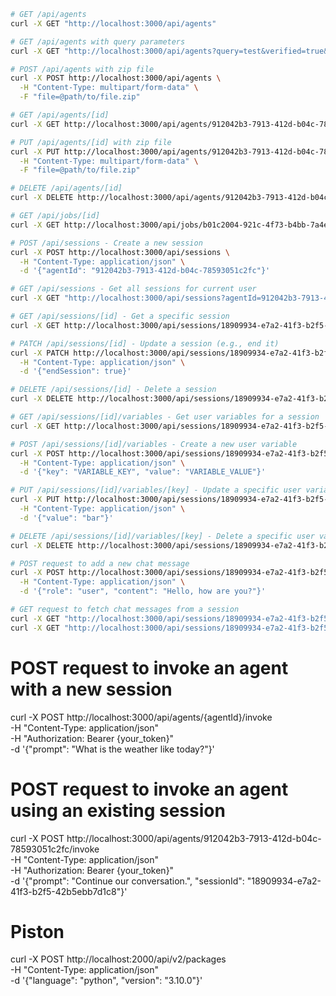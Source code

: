 ```bash
# GET /api/agents
curl -X GET "http://localhost:3000/api/agents"
```

```bash
# GET /api/agents with query parameters
curl -X GET "http://localhost:3000/api/agents?query=test&verified=true&page=1&limit=5&userId=827a2a72-ffc2-443b-ae91-f6ea1b7f1b33"
```

```bash
# POST /api/agents with zip file
curl -X POST http://localhost:3000/api/agents \
  -H "Content-Type: multipart/form-data" \
  -F "file=@path/to/file.zip"
```

```bash
# GET /api/agents/[id]
curl -X GET http://localhost:3000/api/agents/912042b3-7913-412d-b04c-78593051c2fc
```

```bash
# PUT /api/agents/[id] with zip file
curl -X PUT http://localhost:3000/api/agents/912042b3-7913-412d-b04c-78593051c2fc \
  -H "Content-Type: multipart/form-data" \
  -F "file=@path/to/file.zip"
```

```bash
# DELETE /api/agents/[id]
curl -X DELETE http://localhost:3000/api/agents/912042b3-7913-412d-b04c-78593051c2fc
```

```bash
# GET /api/jobs/[id]
curl -X GET http://localhost:3000/api/jobs/b01c2004-921c-4f73-b4bb-7a4e9466f13d
```

```bash
# POST /api/sessions - Create a new session
curl -X POST http://localhost:3000/api/sessions \
  -H "Content-Type: application/json" \
  -d '{"agentId": "912042b3-7913-412d-b04c-78593051c2fc"}'
```

```bash
# GET /api/sessions - Get all sessions for current user
curl -X GET "http://localhost:3000/api/sessions?agentId=912042b3-7913-412d-b04c-78593051c2fc&includeEnded=false&page=1&limit=10"
```

```bash
# GET /api/sessions/[id] - Get a specific session
curl -X GET http://localhost:3000/api/sessions/18909934-e7a2-41f3-b2f5-42b5ebb7d1c8
```

```bash
# PATCH /api/sessions/[id] - Update a session (e.g., end it)
curl -X PATCH http://localhost:3000/api/sessions/18909934-e7a2-41f3-b2f5-42b5ebb7d1c8 \
  -H "Content-Type: application/json" \
  -d '{"endSession": true}'
```

```bash
# DELETE /api/sessions/[id] - Delete a session
curl -X DELETE http://localhost:3000/api/sessions/18909934-e7a2-41f3-b2f5-42b5ebb7d1c8
```

```bash
# GET /api/sessions/[id]/variables - Get user variables for a session
curl -X GET http://localhost:3000/api/sessions/18909934-e7a2-41f3-b2f5-42b5ebb7d1c8/variables
```

```bash
# POST /api/sessions/[id]/variables - Create a new user variable
curl -X POST http://localhost:3000/api/sessions/18909934-e7a2-41f3-b2f5-42b5ebb7d1c8/variables \
  -H "Content-Type: application/json" \
  -d '{"key": "VARIABLE_KEY", "value": "VARIABLE_VALUE"}'
```

```bash
# PUT /api/sessions/[id]/variables/[key] - Update a specific user variable
curl -X PUT http://localhost:3000/api/sessions/18909934-e7a2-41f3-b2f5-42b5ebb7d1c8/variables/boy \
  -H "Content-Type: application/json" \
  -d '{"value": "bar"}'
```

```bash
# DELETE /api/sessions/[id]/variables/[key] - Delete a specific user variable
curl -X DELETE http://localhost:3000/api/sessions/18909934-e7a2-41f3-b2f5-42b5ebb7d1c8/variables/boy
```

```bash
# POST request to add a new chat message
curl -X POST http://localhost:3000/api/sessions/18909934-e7a2-41f3-b2f5-42b5ebb7d1c8/messages \
  -H "Content-Type: application/json" \
  -d '{"role": "user", "content": "Hello, how are you?"}'

# GET request to fetch chat messages from a session
curl -X GET "http://localhost:3000/api/sessions/18909934-e7a2-41f3-b2f5-42b5ebb7d1c8/messages?limit=50&before=2efed444-c8c2-4373-abca-a8df86e9ce71"
curl -X GET "http://localhost:3000/api/sessions/18909934-e7a2-41f3-b2f5-42b5ebb7d1c8/messages?limit=50"
```

# POST request to invoke an agent with a new session

curl -X POST http://localhost:3000/api/agents/{agentId}/invoke \
 -H "Content-Type: application/json" \
 -H "Authorization: Bearer {your_token}" \
 -d '{"prompt": "What is the weather like today?"}'

# POST request to invoke an agent using an existing session

curl -X POST http://localhost:3000/api/agents/912042b3-7913-412d-b04c-78593051c2fc/invoke \
 -H "Content-Type: application/json" \
 -H "Authorization: Bearer {your_token}" \
 -d '{"prompt": "Continue our conversation.", "sessionId": "18909934-e7a2-41f3-b2f5-42b5ebb7d1c8"}'

# Piston

curl -X POST http://localhost:2000/api/v2/packages \
 -H "Content-Type: application/json" \
 -d '{"language": "python", "version": "3.10.0"}'
